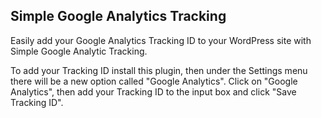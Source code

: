 Simple Google Analytics Tracking
------------------------------------------

Easily add your Google Analytics Tracking ID to your WordPress site with Simple Google Analytic Tracking.

To add your Tracking ID install this plugin, then under the Settings menu there will be a new option called "Google Analytics". Click on "Google Analytics", then add your Tracking ID to the input box and click "Save Tracking ID".
